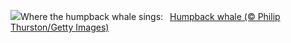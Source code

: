 ![](https://www.bing.com/th?id=OHR.PlayfulHumpback_EN-US8290961519_UHD.jpg&w=1000)Where the humpback whale sings:&nbsp;&ensp;[Humpback whale (© Philip Thurston/Getty Images)](https://www.bing.com/th?id=OHR.PlayfulHumpback_EN-US8290961519_UHD.jpg)
<br><br/>
